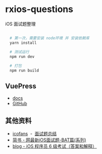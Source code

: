 # rxios-questions
iOS 面试题整理

## 
```sh
  # 第一次，需要安装 node环境 并 安装依赖库
  yarn install

  # 测试运行
  npm run dev

  # 打包
  npm run build
```
## VuePress
- [docs](https://vuepress.vuejs.org/zh/)
- [GitHub](https://github.com/vuejs/vuepress)

## 其他资料
- [icofans](https://github.com/icofans)&nbsp;&nbsp;-&nbsp;&nbsp;[面试题总结](https://ios.nobady.cn/)
- [简书 - 网最新iOS面试题-BAT篇(系列)](https://www.jianshu.com/nb/34904451)
- [blog - iOS 程序员 6 级考试（答案和解释）](http://blog.sunnyxx.com/2014/03/06/ios_exam_0_key/)